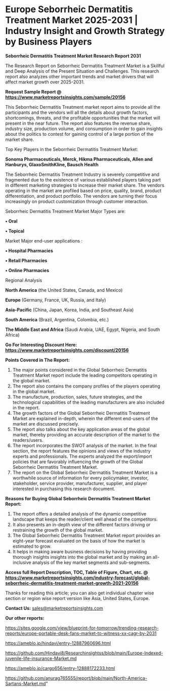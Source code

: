 # Europe Seborrheic Dermatitis Treatment Market 2025-2031 | Industry Insight and Growth Strategy by Business Players

<strong>Seborrheic Dermatitis Treatment Market Research Report 2031</strong>

The Research Report on Seborrheic Dermatitis Treatment Market is a Skillful and Deep Analysis of the Present Situation and Challenges. This research report also analyzes other important trends and market drivers that will affect market growth over 2025-2031.

<strong>Request Sample Report @ <a href=https://www.marketreportsinsights.com/sample/20156>https://www.marketreportsinsights.com/sample/20156</a></strong>

This Seborrheic Dermatitis Treatment market report aims to provide all the participants and the vendors will all the details about growth factors, shortcomings, threats, and the profitable opportunities that the market will present in the near future. The report also features the revenue share, industry size, production volume, and consumption in order to gain insights about the politics to contest for gaining control of a large portion of the market share.

Top Key Players in the Seborrheic Dermatitis Treatment Market:

<strong>Sonoma Pharmaceuticals, Merck, Hikma Pharmaceuticals, Allen and Hanburys, GlaxoSmithKline, Bausch Health</strong>

The Seborrheic Dermatitis Treatment Industry is severely competitive and fragmented due to the existence of various established players taking part in different marketing strategies to increase their market share. The vendors operating in the market are profiled based on price, quality, brand, product differentiation, and product portfolio. The vendors are turning their focus increasingly on product customization through customer interaction.

Seborrheic Dermatitis Treatment Market Major Types are:

<strong>• Oral

• Topical</strong>

Market Major end-user applications :

<strong>• Hospital Pharmacies

• Retail Pharmacies

• Online Pharmacies</strong>

Regional Analysis

</u><strong><b>North America</b></strong> (the United States, Canada, and Mexico)

<strong><b>Europe </b></strong>(Germany, France, UK, Russia, and Italy)

<strong><b>Asia-Pacific</b></strong> (China, Japan, Korea, India, and Southeast Asia)

<strong><b>South America</b></strong> (Brazil, Argentina, Colombia, etc.)

<strong><b>The Middle East and Africa</b></strong> (Saudi Arabia, UAE, Egypt, Nigeria, and South Africa)

<strong>Go For Interesting Discount Here: <a href=https://www.marketreportsinsights.com/discount/20156>https://www.marketreportsinsights.com/discount/20156</a></strong>

<strong>Points Covered in The Report:</strong>
<ol>
  <li>The major points considered in the Global Seborrheic Dermatitis Treatment Market report include the leading competitors operating in the global market.</li>
  <li>The report also contains the company profiles of the players operating in the global market.</li>
  <li>The manufacture, production, sales, future strategies, and the technological capabilities of the leading manufacturers are also included in the report.</li>
  <li>The growth factors of the Global Seborrheic Dermatitis Treatment Market are explained in-depth, wherein the different end-users of the market are discussed precisely.</li>
  <li>The report also talks about the key application areas of the global market, thereby providing an accurate description of the market to the readers/users.</li>
  <li>The report incorporates the SWOT analysis of the market. In the final section, the report features the opinions and views of the industry experts and professionals. The experts analyzed the export/import policies that are favorably influencing the growth of the Global Seborrheic Dermatitis Treatment Market.</li>
  <li>The report on the Global Seborrheic Dermatitis Treatment Market is a worthwhile source of information for every policymaker, investor, stakeholder, service provider, manufacturer, supplier, and player interested in purchasing this research document.</li>
</ol>
<strong>Reasons for Buying Global Seborrheic Dermatitis Treatment Market Report:</strong>

<ol>
  <li>The report offers a detailed analysis of the dynamic competitive landscape that keeps the reader/client well ahead of the competitors.</li>
  <li>It also presents an in-depth view of the different factors driving or restraining the growth of the global market.</li>
  <li>The Global Seborrheic Dermatitis Treatment Market report provides an eight-year forecast evaluated on the basis of how the market is estimated to grow.</li>
  <li>It helps in making aware business decisions by having providing thorough insights insights into the global market and by making an all-inclusive analysis of the key market segments and sub-segments.</li>
</ol>
<strong>Access full Report Description, TOC, Table of Figure, Chart, etc. @ <a href=https://www.marketreportsinsights.com/industry-forecast/global-seborrheic-dermatitis-treatment-market-growth-2021-20156>https://www.marketreportsinsights.com/industry-forecast/global-seborrheic-dermatitis-treatment-market-growth-2021-20156</a></strong>


Thanks for reading this article; you can also get individual chapter wise section or region wise report version like Asia, United States, Europe.

<strong>Contact Us:</strong>
sales@marketreportsinsights.com

<strong>Our other reports:</strong>

<a href=https://sites.google.com/view/blueprint-for-tomorrow/trending-research-reports/europe-portable-desk-fans-market-to-witness-xx-cagr-by-2031>https://sites.google.com/view/blueprint-for-tomorrow/trending-research-reports/europe-portable-desk-fans-market-to-witness-xx-cagr-by-2031</a>

<a href=https://ameblo.jp/hindavi/entry-12887960696.html>https://ameblo.jp/hindavi/entry-12887960696.html</a>

<a href=https://github.com/Hindavi8/Researchinsightss/blob/main/Europe-Indexed-juvenile-life-insurance-Market.md>https://github.com/Hindavi8/Researchinsightss/blob/main/Europe-Indexed-juvenile-life-insurance-Market.md</a>

<a href=https://ameblo.jp/cargo656/entry-12888172233.html>https://ameblo.jp/cargo656/entry-12888172233.html</a>

<a href=https://github.com/anurag765555/report/blob/main/North-America-Sartans-Market.md>https://github.com/anurag765555/report/blob/main/North-America-Sartans-Market.md</a>"
